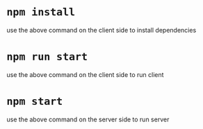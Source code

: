 # `npm install`
use the above command on the client side to install dependencies
# `npm run start`
use the above command on the client side to run client
# `npm start`
use the above command on the server side to run server
